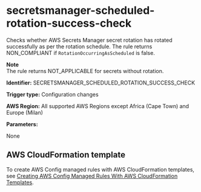 # secretsmanager\-scheduled\-rotation\-success\-check<a name="secretsmanager-scheduled-rotation-success-check"></a>

Checks whether AWS Secrets Manager secret rotation has rotated successfully as per the rotation schedule\. The rule returns NON\_COMPLIANT if `RotationOccurringAsScheduled` is false\. 

**Note**  
The rule returns NOT\_APPLICABLE for secrets without rotation\.

**Identifier:** SECRETSMANAGER\_SCHEDULED\_ROTATION\_SUCCESS\_CHECK

**Trigger type:** Configuration changes

**AWS Region:** All supported AWS Regions except Africa \(Cape Town\) and Europe \(Milan\)

**Parameters:**

 None  

## AWS CloudFormation template<a name="w24aac11c29c17d317c17"></a>

To create AWS Config managed rules with AWS CloudFormation templates, see [Creating AWS Config Managed Rules With AWS CloudFormation Templates](aws-config-managed-rules-cloudformation-templates.md)\.